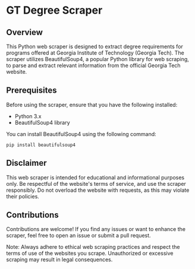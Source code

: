 # GT Degree Scraper

## Overview

This Python web scraper is designed to extract degree requirements for programs offered at Georgia Institute of Technology (Georgia Tech). The scraper utilizes BeautifulSoup4, a popular Python library for web scraping, to parse and extract relevant information from the official Georgia Tech website.

## Prerequisites

Before using the scraper, ensure that you have the following installed:

- Python 3.x
- BeautifulSoup4 library

You can install BeautifulSoup4 using the following command:

```
pip install beautifulsoup4
```

## Disclaimer

This web scraper is intended for educational and informational purposes only. Be respectful of the website's terms of service, and use the scraper responsibly. Do not overload the website with requests, as this may violate their policies.

## Contributions

Contributions are welcome! If you find any issues or want to enhance the scraper, feel free to open an issue or submit a pull request.

Note: Always adhere to ethical web scraping practices and respect the terms of use of the websites you scrape. Unauthorized or excessive scraping may result in legal consequences.
